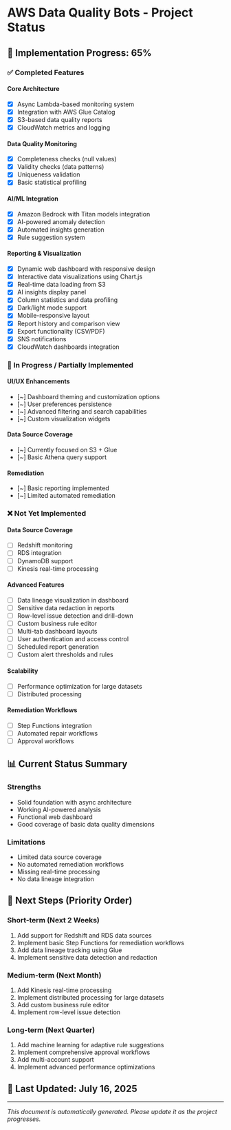 # AWS Data Quality Bots - Project Status

## 🚀 Implementation Progress: 65%

### ✅ Completed Features

#### Core Architecture
- [x] Async Lambda-based monitoring system
- [x] Integration with AWS Glue Catalog
- [x] S3-based data quality reports
- [x] CloudWatch metrics and logging

#### Data Quality Monitoring
- [x] Completeness checks (null values)
- [x] Validity checks (data patterns)
- [x] Uniqueness validation
- [x] Basic statistical profiling

#### AI/ML Integration
- [x] Amazon Bedrock with Titan models integration
- [x] AI-powered anomaly detection
- [x] Automated insights generation
- [x] Rule suggestion system

#### Reporting & Visualization
- [x] Dynamic web dashboard with responsive design
- [x] Interactive data visualizations using Chart.js
- [x] Real-time data loading from S3
- [x] AI insights display panel
- [x] Column statistics and data profiling
- [x] Dark/light mode support
- [x] Mobile-responsive layout
- [x] Report history and comparison view
- [x] Export functionality (CSV/PDF)
- [x] SNS notifications
- [x] CloudWatch dashboards integration

### 🔄 In Progress / Partially Implemented

#### UI/UX Enhancements
- [~] Dashboard theming and customization options
- [~] User preferences persistence
- [~] Advanced filtering and search capabilities
- [~] Custom visualization widgets

#### Data Source Coverage
- [~] Currently focused on S3 + Glue
- [~] Basic Athena query support

#### Remediation
- [~] Basic reporting implemented
- [~] Limited automated remediation

### ❌ Not Yet Implemented

#### Data Source Coverage
- [ ] Redshift monitoring
- [ ] RDS integration
- [ ] DynamoDB support
- [ ] Kinesis real-time processing

#### Advanced Features
- [ ] Data lineage visualization in dashboard
- [ ] Sensitive data redaction in reports
- [ ] Row-level issue detection and drill-down
- [ ] Custom business rule editor
- [ ] Multi-tab dashboard layouts
- [ ] User authentication and access control
- [ ] Scheduled report generation
- [ ] Custom alert thresholds and rules

#### Scalability
- [ ] Performance optimization for large datasets
- [ ] Distributed processing

#### Remediation Workflows
- [ ] Step Functions integration
- [ ] Automated repair workflows
- [ ] Approval workflows

## 📊 Current Status Summary

### Strengths
- Solid foundation with async architecture
- Working AI-powered analysis
- Functional web dashboard
- Good coverage of basic data quality dimensions

### Limitations
- Limited data source coverage
- No automated remediation workflows
- Missing real-time processing
- No data lineage integration

## 🚀 Next Steps (Priority Order)

### Short-term (Next 2 Weeks)
1. Add support for Redshift and RDS data sources
2. Implement basic Step Functions for remediation workflows
3. Add data lineage tracking using Glue
4. Implement sensitive data detection and redaction

### Medium-term (Next Month)
1. Add Kinesis real-time processing
2. Implement distributed processing for large datasets
3. Add custom business rule editor
4. Implement row-level issue detection

### Long-term (Next Quarter)
1. Add machine learning for adaptive rule suggestions
2. Implement comprehensive approval workflows
3. Add multi-account support
4. Implement advanced performance optimizations

## 📅 Last Updated: July 16, 2025

---
*This document is automatically generated. Please update it as the project progresses.*